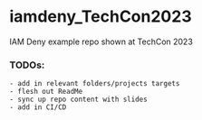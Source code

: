 # iamdeny_TechCon2023
IAM Deny example repo shown at TechCon 2023

### TODOs:
    - add in relevant folders/projects targets
    - flesh out ReadMe 
    - sync up repo content with slides
    - add in CI/CD